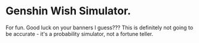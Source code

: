 # Genshin Wish Simulator.

For fun. Good luck on your banners I guess??? This is definitely not going to be accurate - it's a probability simulator, not a fortune teller.
